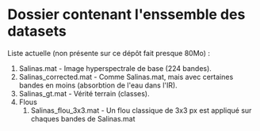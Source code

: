 # Dossier contenant l'enssemble des datasets

Liste actuelle (non présente sur ce dépôt fait presque 80Mo) :
1. Salinas.mat - Image hyperspectrale de base (224 bandes).
2. Salinas_corrected.mat - Comme Salinas.mat, mais avec certaines bandes en moins (absorbtion de l'eau dans l'IR).
3. Salinas_gt.mat - Vérité terrain (classes).
4. Flous
	1. Salinas_flou_3x3.mat - Un flou classique de 3x3 px est appliqué sur chaques bandes de Salinas.mat